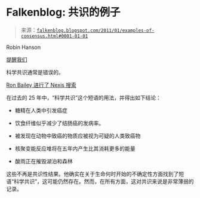 <!--yml

类别：未分类

日期：2024 年 5 月 12 日 21:10:25

-->

# Falkenblog: 共识的例子

> 来源：[`falkenblog.blogspot.com/2011/01/examples-of-consensus.html#0001-01-01`](http://falkenblog.blogspot.com/2011/01/examples-of-consensus.html#0001-01-01)

Robin Hanson

[提醒我们](http://www.overcomingbias.com/2011/01/beware-consensus.html#more-25424)

科学共识通常是错误的。

[Ron Bailey 进行了 Nexis 搜索](http://reason.com/archives/2010/06/29/agreeing-to-agree)

在过去的 25 年中，“科学共识”这个短语的用法，并得出如下结论：

+   糖精在人类中引发癌症

+   饮食纤维似乎减少了结肠癌的发病率。

+   被发现在动物中致癌的物质应被视为可疑的人类致癌物

+   核聚变能反应堆将在五年内产生比其消耗更多的能量

+   酸雨正在摧毁湖泊和森林

这些不再是共识性结果。他确实在关于生命何时开始的不确定性方面找到了短语“科学共识”，这可能仍然存在。然而，在所有方面，这对共识来说是非常薄弱的记录。
